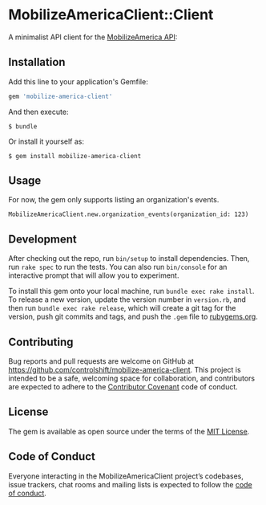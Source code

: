 # MobilizeAmericaClient::Client

A minimalist API client for the [MobilizeAmerica API](https://github.com/mobilizeamerica/api):

## Installation

Add this line to your application's Gemfile:

```ruby
gem 'mobilize-america-client'
```

And then execute:

    $ bundle

Or install it yourself as:

    $ gem install mobilize-america-client

## Usage

For now, the gem only supports listing an organization's events.

`MobilizeAmericaClient.new.organization_events(organization_id: 123)`


## Development

After checking out the repo, run `bin/setup` to install dependencies. Then, run `rake spec` to run the tests. You can also run `bin/console` for an interactive prompt that will allow you to experiment.

To install this gem onto your local machine, run `bundle exec rake install`. To release a new version, update the version number in `version.rb`, and then run `bundle exec rake release`, which will create a git tag for the version, push git commits and tags, and push the `.gem` file to [rubygems.org](https://rubygems.org).

## Contributing

Bug reports and pull requests are welcome on GitHub at https://github.com/controlshift/mobilize-america-client. This project is intended to be a safe, welcoming space for collaboration, and contributors are expected to adhere to the [Contributor Covenant](http://contributor-covenant.org) code of conduct.

## License

The gem is available as open source under the terms of the [MIT License](https://opensource.org/licenses/MIT).

## Code of Conduct

Everyone interacting in the MobilizeAmericaClient project’s codebases, issue trackers, chat rooms and mailing lists is expected to follow the [code of conduct](https://github.com/controlshift/mobilize-america-client/blob/master/CODE_OF_CONDUCT.md).
